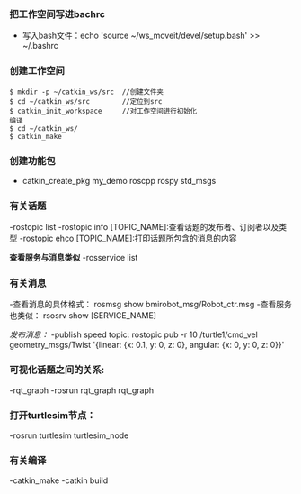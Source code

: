 ### 把工作空间写进bachrc
- 写入bash文件：echo 'source ~/ws_moveit/devel/setup.bash' >> ~/.bashrc
### 创建工作空间
    $ mkdir -p ~/catkin_ws/src  //创建文件夹
    $ cd ~/catkin_ws/src        //定位到src
    $ catkin_init_workspace     //对工作空间进行初始化
    编译
    $ cd ~/catkin_ws/  
    $ catkin_make
### 创建功能包
- catkin_create_pkg my_demo roscpp rospy std_msgs

### 有关话题
-rostopic list
-rostopic info [TOPIC_NAME]:查看话题的发布者、订阅者以及类型
-rostopic ehco [TOPIC_NAME]:打印话题所包含的消息的内容

**查看服务与消息类似**
-rosservice list

### 有关消息
-查看消息的具体格式：
rosmsg show bmirobot_msg/Robot_ctr.msg
-查看服务也类似：
rsosrv show [SERVICE_NAME]

*发布消息：*
-publish speed topic:
rostopic pub -r 10 /turtle1/cmd_vel geometry_msgs/Twist '{linear: {x: 0.1, y: 0, z: 0}, angular: {x: 0, y: 0, z: 0}}'

### 可视化话题之间的关系:
-rqt_graph
-rosrun rqt_graph rqt_graph

### 打开turtlesim节点：
-rosrun turtlesim turtlesim_node

### 有关编译
-catkin_make
-catkin build

